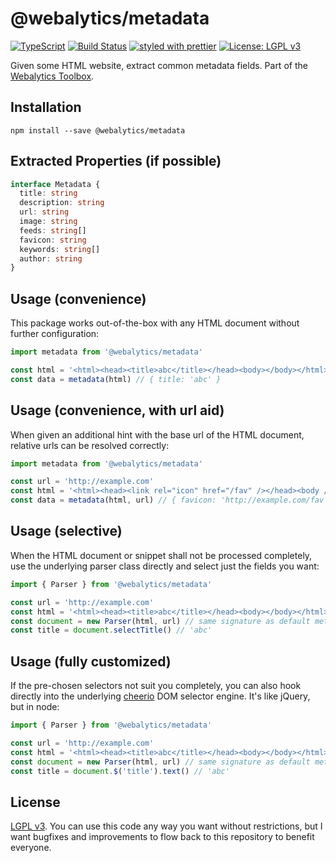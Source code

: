 # @webalytics/metadata

[![TypeScript](https://badges.frapsoft.com/typescript/code/typescript.svg?v=101)](https://github.com/ellerbrock/typescript-badges/)
[![Build Status](https://travis-ci.org/Anonyfox/webalytics.svg?branch=master)](https://travis-ci.org/Anonyfox/webalytics)
[![styled with prettier](https://img.shields.io/badge/styled_with-prettier-ff69b4.svg)](https://github.com/prettier/prettier)
[![License: LGPL v3](https://img.shields.io/badge/License-LGPL%20v3-blue.svg)](http://www.gnu.org/licenses/lgpl-3.0)

Given some HTML website, extract common metadata fields. Part of the
[Webalytics Toolbox](https://github.com/Anonyfox/webalytics).

## Installation

`npm install --save @webalytics/metadata`

## Extracted Properties (if possible)

```typescript
interface Metadata {
  title: string
  description: string
  url: string
  image: string
  feeds: string[]
  favicon: string
  keywords: string[]
  author: string
}
```

## Usage (convenience)

This package works out-of-the-box with any HTML document without further
configuration:

```typescript
import metadata from '@webalytics/metadata'

const html = '<html><head><title>abc</title></head><body></body></html>'
const data = metadata(html) // { title: 'abc' }
```

## Usage (convenience, with url aid)

When given an additional hint with the base url of the HTML document, relative
urls can be resolved correctly:

```typescript
import metadata from '@webalytics/metadata'

const url = 'http://example.com'
const html = '<html><head><link rel="icon" href="/fav" /></head><body /></html>'
const data = metadata(html, url) // { favicon: 'http://example.com/fav' }
```

## Usage (selective)

When the HTML document or snippet shall not be processed completely, use the
underlying parser class directly and select just the fields you want:

```typescript
import { Parser } from '@webalytics/metadata'

const url = 'http://example.com'
const html = '<html><head><title>abc</title></head><body></body></html>'
const document = new Parser(html, url) // same signature as default method
const title = document.selectTitle() // 'abc'
```

## Usage (fully customized)

If the pre-chosen selectors not suit you completely, you can also hook directly
into the underlying [cheerio](https://github.com/cheeriojs/cheerio) DOM selector
engine. It's like jQuery, but in node:

```typescript
import { Parser } from '@webalytics/metadata'

const url = 'http://example.com'
const html = '<html><head><title>abc</title></head><body></body></html>'
const document = new Parser(html, url) // same signature as default method
const title = document.$('title').text() // 'abc'
```

## License

[LGPL v3](https://github.com/Anonyfox/webalytics/blob/master/LICENSE.md). You
can use this code any way you want without restrictions, but I want bugfixes
and improvements to flow back to this repository to benefit everyone.
